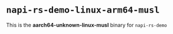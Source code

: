 # `napi-rs-demo-linux-arm64-musl`

This is the **aarch64-unknown-linux-musl** binary for `napi-rs-demo`
